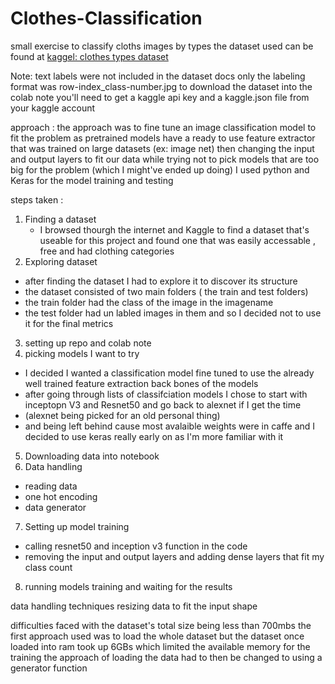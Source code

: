 # Clothes-Classification
small exercise to classify cloths images by types
the dataset used can be found at [kaggel: clothes types dataset](https://www.kaggle.com/datasets/salil007/caavo)

Note: 
text labels were not included in the dataset docs
only the labeling format was row-index_class-number.jpg
to download the dataset into the colab note you'll need to get a kaggle api key and a kaggle.json file from your kaggle account 


approach :
the approach was to fine tune an image classification model to fit the problem 
as pretrained models have a ready to use feature extractor that was trained on large datasets (ex: image net)
then changing the input and output layers to fit our data 
while trying not to pick models that are too big for the problem (which I might've ended up doing) 
I used python and Keras for the model training and testing 

steps taken :
1. Finding a dataset
      - I browsed thourgh the internet and Kaggle to find a dataset that's useable for this project and found one that was easily accessable , free and had clothing categories 
2. Exploring dataset 
- after finding the dataset I had to explore it to discover its structure 
- the dataset consisted of two main folders ( the train and test folders) 
- the train folder had the class of the image in the imagename 
- the test folder had un labled images in them and so I decided not to use it for the final metrics 
3. setting up repo and colab note 
4. picking models I want to try 
- I decided I wanted a classification model fine tuned to use the already well trained feature extraction back bones of the models 
- after going through lists of classifciation models I chose to start with inceptopn V3 and Resnet50 and go back to alexnet if I get the time 
- (alexnet being picked for an old personal thing)
- and being left behind cause most avalaible weights were in caffe and I decided to use keras really early on as I'm more familiar with it  
5. Downloading data into notebook
6. Data handling
- reading data 
- one hot encoding
- data generator
7. Setting up model training 
- calling resnet50 and inception v3 function in the code 
- removing the input and output layers and adding dense layers that fit my class count 
8. running models training and waiting for the results 



data handling techniques 
resizing data to fit the input shape 

difficulties faced 
with the dataset's total size being less than 700mbs the first approach used was to load the whole dataset 
but the dataset once loaded into ram took up 6GBs which limited the available memory for the training 
the approach of loading the data had to then be changed to using a generator function
